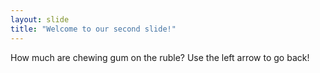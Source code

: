 ```yaml
---
layout: slide
title: "Welcome to our second slide!"
---
```

How much are chewing gum on the ruble?
Use the left arrow to go back!
